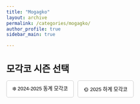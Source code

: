 ```yaml
---
title: "Mogagko"
layout: archive
permalink: /categories/mogagko/
author_profile: true
sidebar_main: true

---
```


<h2 style="font-size: 1.5rem; margin-bottom: 15px;">모각코 시즌 선택</h2>

<div style="display: flex; gap: 10px; margin-bottom: 20px;">
  <button class="season-button" onclick="showSeason('winter')">❄️ 2024-2025 동계 모각코</button>
  <button class="season-button" onclick="showSeason('summer')">🌞 2025 하계 모각코</button>
</div>

<!-- 동계 모각코 영역 -->
<div id="season-winter" style="display: none;">
  <h2 style="font-size: 1.5rem;">2024-2025 동계 모각코 ❄️</h2>

  <h3>Group Posts 👥</h3>
  <div class="entries-group" style="background-color: #F3F3F3; padding: 15px; border-radius: 8px; margin-bottom: 30px;">
    {% assign posts = site.categories.mogagko | where_exp:"item", "item.season == 'winter-2024'" %}
    {% for post in posts %}
      {% if post.type == "team" %}
        <div style="margin-bottom: 15px; border-bottom: 1px solid #ddd;">
          {% include archive-single2.html type=page.entries_layout %}
        </div>
      {% endif %}
    {% endfor %}
  </div>

  <h3>My Posts 👤</h3>
  <div class="entries-individual" style="background-color: #E4F0F8; padding: 15px; border-radius: 8px; margin-bottom: 50px;">
    {% assign posts = site.categories.mogagko | where_exp:"item", "item.season == 'winter-2024'" %}
    {% for post in posts %}
      {% if post.type == "individual" %}
        <div style="margin-bottom: 15px; border-bottom: 1px solid #ddd;">
          {% include archive-single2.html type=page.entries_layout %}
        </div>
      {% endif %}
    {% endfor %}
  </div>
</div>

<!-- 하계 모각코 영역 -->
<div id="season-summer" style="display: none;">
  <h2 style="font-size: 1.5rem;">2025 하계 모각코 🌞</h2>

  <h3>Group Posts 👥</h3>
  <div class="entries-group" style="background-color: #F3F3F3; padding: 15px; border-radius: 8px; margin-bottom: 30px;">
    {% assign posts = site.categories.mogagko | where_exp:"item", "item.season == 'summer-2025'" %}
    {% for post in posts %}
      {% if post.type == "team" %}
        <div style="margin-bottom: 15px; border-bottom: 1px solid #ddd;">
          {% include archive-single2.html type=page.entries_layout %}
        </div>
      {% endif %}
    {% endfor %}
  </div>

  <h3>My Posts 👤</h3>
  <div class="entries-individual" style="background-color: #E4F0F8; padding: 15px; border-radius: 8px;">
    {% assign posts = site.categories.mogagko | where_exp:"item", "item.season == 'summer-2025'" %}
    {% for post in posts %}
      {% if post.type == "individual" %}
        <div style="margin-bottom: 15px; border-bottom: 1px solid #ddd;">
          {% include archive-single2.html type=page.entries_layout %}
        </div>
      {% endif %}
    {% endfor %}
  </div>
</div>

<script>
function showSeason(season) {
  // 콘텐츠 표시
  document.getElementById('season-winter').style.display = (season === 'winter') ? 'block' : 'none';
  document.getElementById('season-summer').style.display = (season === 'summer') ? 'block' : 'none';

  // 버튼 강조
  const buttons = document.querySelectorAll('.season-button');
  buttons.forEach(btn => {
    const match = btn.getAttribute('onclick').match(/showSeason\(['"]([^'"]+)['"]\)/);
    if (match && match[1] === season) {
      btn.classList.add('active');
    } else {
      btn.classList.remove('active');
    }
  });
}

document.addEventListener('DOMContentLoaded', function () {
  const buttons = document.querySelectorAll('.season-button');
  if (buttons.length > 0) {
    const lastButton = buttons[buttons.length - 1];
    const match = lastButton.getAttribute('onclick').match(/showSeason\(['"]([^'"]+)['"]\)/);
    if (match && match[1]) {
      showSeason(match[1]);
    }
  }
});
</script>

<style>
.season-button {
  padding: 10px 15px;
  border-radius: 5px;
  border: 1px solid #ccc;
  background-color: white;
  cursor: pointer;
  transition: all 0.2s ease;
}

.season-button.active {
  background-color: #4982C0FF;
  color: white;
  border-color: #4982C0FF;
}
</style>
